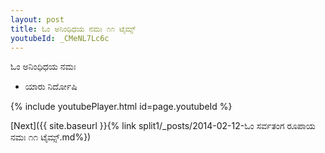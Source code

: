 ```yaml
---
layout: post
title: ಓಂ ಅನಿಂಧಿಧಯ ನಮಃ ೧೧ ಟೈಮ್ಸ್
youtubeId: _CMeNL7Lc6c
---
```

 
 
 ಓಂ ಅನಿಂಧಿಧಯ ನಮಃ  
 
 -  ಯಾರು ನಿರ್ದೋಷಿ 
 
  
 
  
 
 
 
 
 
 


{% include youtubePlayer.html id=page.youtubeId %}
 
[Next]({{ site.baseurl }}{% link  split1/_posts/2014-02-12-ಓಂ ಸರ್ವತಂಗ ರೂಪಾಯ ನಮಃ ೧೧ ಟೈಮ್ಸ್.md%})
 
